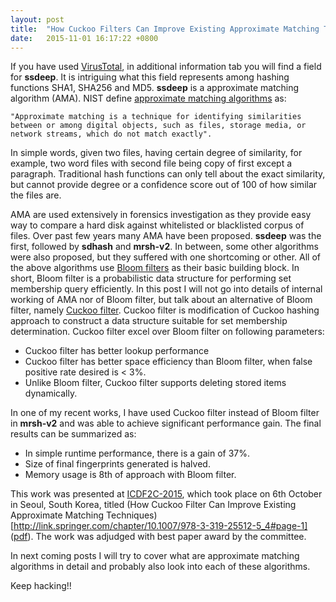 ```yaml
---
layout: post
title:  "How Cuckoo Filters Can Improve Existing Approximate Matching Techniques"
date:   2015-11-01 16:17:22 +0800
---
```


If you have used [VirusTotal](https://virustotal.com), in additional information tab you will find a field for **ssdeep**. It is intriguing what this field represents among hashing functions SHA1, SHA256 and MD5. **ssdeep** is a approximate matching algorithm (AMA). NIST define [approximate matching algorithms](http://www.nsrl.nist.gov/Documents/ApproxMatchSP3-20130802.pdf) as:

```"Approximate matching is a technique for identifying similarities between or among digital objects, such as files, storage media, or network streams, which do not match exactly".```

In simple words, given two files, having certain degree of similarity, for example, two word files with second file being copy of first except a paragraph. Traditional hash functions can only tell about the exact similarity, but cannot provide degree or a confidence score out of 100 of how similar the files are.

AMA are used extensively in forensics investigation as they provide easy way to compare a hard disk against whitelisted or blacklisted corpus of files. Over past few years many AMA have been proposed. **ssdeep** was the first, followed by **sdhash** and **mrsh-v2**. In between, some other algorithms were also proposed, but they suffered with one shortcoming or other. All of the above algorithms use [Bloom filters](https://en.wikipedia.org/wiki/Bloom_filter) as their basic building block. In short, Bloom filter is a probabilistic data structure for performing set membership query efficiently. In this post I will not go into details of internal working of  AMA nor of Bloom filter, but talk about an alternative of Bloom filter, namely [Cuckoo filter](https://www.cs.cmu.edu/~dga/papers/cuckoo-conext2014.pdf). Cuckoo filter is modification of Cuckoo hashing approach to construct a data structure suitable for set membership determination. Cuckoo filter excel over Bloom filter on following parameters:


- Cuckoo filter has better lookup performance
- Cuckoo filter has better space efficiency than Bloom filter, when false positive rate desired is < 3%.
- Unlike Bloom filter, Cuckoo filter supports deleting stored items dynamically.

In one of my recent works, I have used Cuckoo filter instead of Bloom filter in **mrsh-v2** and was able to achieve significant performance gain. The final results can be summarized as:

- In simple runtime performance, there is a gain of 37%.
- Size of final fingerprints generated is halved.
- Memory usage is 8th of approach with Bloom filter.

This work was presented at [ICDF2C-2015](http://d-forensics.org/), which took place on 6th October in Seoul, South Korea, titled (How Cuckoo Filter Can Improve Existing Approximate Matching Techniques)[http://link.springer.com/chapter/10.1007/978-3-319-25512-5_4#page-1] ([pdf](/assets/docs/icdf2c.pdf)). The work was adjudged with best paper award by the committee.

In next coming posts I will try to cover what are approximate matching algorithms in detail and probably also look into each of these algorithms.

Keep hacking!!
